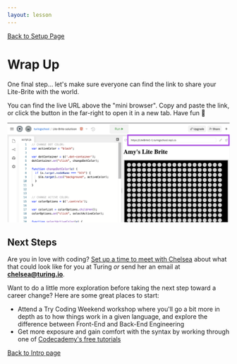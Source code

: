 ```yaml
---
layout: lesson
---
```


<a href="../">Back to Setup Page</a>

# Wrap Up

One final step... let's make sure everyone can find the link to share your Lite-Brite with the world.

You can find the live URL above the "mini browser". Copy and paste the link, or click the button in the far-right to open it in a new tab. Have fun <span role="img" aria-label="celebration emoji">🎉</span>

![Screenshot of repl.it interface with box highlighting the URL to the live site page on far right/top](../assets/live-link.png)

## Next Steps

Are you in love with coding? [Set up a time to meet with Chelsea](https://go.oncehub.com/ChelseaTuring) about what that could look like for you at Turing _or_ send her an email at **chelsea@turing.io**.

Want to do a little more exploration before taking the next step toward a career change? Here are some great places to start:
- Attend a Try Coding Weekend workshop where you'll go a bit more in depth as to how things work in a given language, and explore the difference between Front-End and Back-End Engineering
- Get more exposure and gain comfort with the syntax by working through one of [Codecademy's free tutorials](https://www.codecademy.com/)

<a href="../">Back to Intro page</a>
